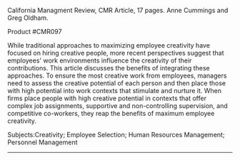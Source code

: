 <div id="wikitext">

<div style="display: none;">

Summary:an article in California Management Review
Parent:Consulting(.<span
class="wikiword">[HomePage](http://wiki.tamouse.org?n=Consulting.HomePage?action=print)</span>)
<span
class="wikiword">[IncludeMe](http://wiki.tamouse.org?n=Consulting.IncludeMe?action=edit)[?](http://wiki.tamouse.org?n=Consulting.IncludeMe?action=edit)</span>:[Consulting](http://wiki.tamouse.org?n=Consulting.HomePage?action=print)
Categories:[Links](http://wiki.tamouse.org?n=Category.Links) Tags:
creativity

</div>

California Managment Review, CMR Article, 17 pages. Anne Cummings and
Greg Oldham.

Product \#CMR097

While traditional approaches to maximizing employee creativity have
focused on hiring creative people, more recent perspectives suggest that
employees' work environments influence the creativity of their
contributions. This article discusses the benefits of integrating these
approaches. To ensure the most creative work from employees, managers
need to assess the creative potential of each person and then place
those with high potential into work contexts that stimulate and nurture
it. When firms place people with high creative potential in contexts
that offer complex job assignments, supportive and non-controlling
supervision, and competitive co-workers, they reap the benefits of
maximum employee creativity.

Subjects:Creativity; Employee Selection; Human Resources Management;
Personnel Management

<div class="vspace">

</div>

------------------------------------------------------------------------

<div class="vspace">

</div>

</div>
